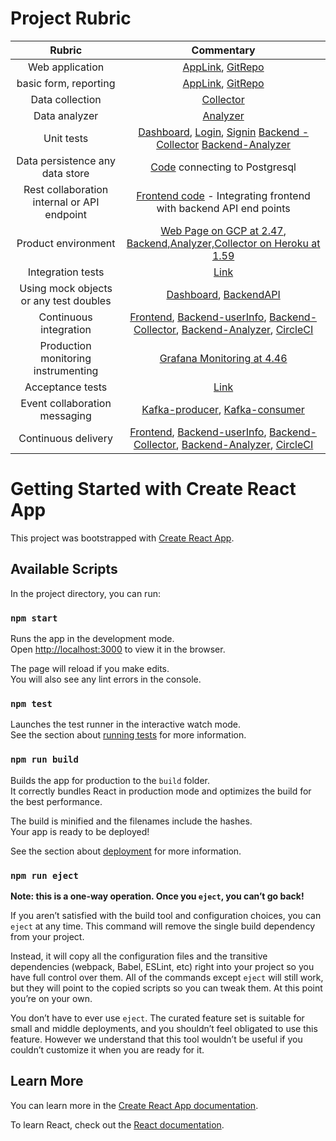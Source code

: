 # Project Rubric

| Rubric | Commentary| 
|:---:|:---:|
| Web application | [AppLink](https://senti-duplg2fs2a-uc.a.run.app/), [GitRepo](https://github.com/YashwanthSwamy/web-application-frontend) |:---:|:---:|
| basic form, reporting | [AppLink](https://senti-duplg2fs2a-uc.a.run.app/), [GitRepo](https://github.com/YashwanthSwamy/web-application-frontend) |:---:|
| Data collection | [Collector](https://github.com/SudarshanSridhar/CollectorForSentimentAnalysis)|:---:|
| Data analyzer | [Analyzer](https://github.com/Varsha-JK/sentiment-analysis-analyzer)|:---:|
| Unit tests | [Dashboard](https://github.com/YashwanthSwamy/web-application-frontend/blob/main/src/Dashboard/Dashboard.test.tsx), [Login](https://github.com/YashwanthSwamy/web-application-frontend/blob/main/src/LoginForm/Login.test.tsx), [Signin](https://github.com/YashwanthSwamy/web-application-frontend/blob/main/src/SigninForm/Signin.test.tsx) [Backend - Collector](https://github.com/SudarshanSridhar/CollectorForSentimentAnalysis/blob/main/test/test_connection.py) [Backend-Analyzer](https://github.com/Varsha-JK/sentiment-analysis-analyzer/tree/main/test) |
| Data persistence any data store | [Code](https://github.com/SudarshanSridhar/CollectorForSentimentAnalysis/blob/main/Connection.py) connecting to Postgresql |
| Rest collaboration internal or API endpoint | [Frontend code](https://github.com/YashwanthSwamy/web-application-frontend/blob/main/src/Dashboard/Dashboard.tsx) - Integrating frontend with backend API end points |:--:|
| Product environment | [Web Page on GCP at 2.47](https://drive.google.com/file/d/1Bzy4iC968VXBoWmdVlWLZZkMCnaWGpz7/view), [Backend,Analyzer,Collector on Heroku at 1.59](https://drive.google.com/file/d/1Bzy4iC968VXBoWmdVlWLZZkMCnaWGpz7/view)|:--:|
| Integration tests | [Link](https://github.com/YashwanthSwamy/web-application-frontend/blob/main/src/IntegrationTests.test.tsx)|:--:|
| Using mock objects or any test doubles | [Dashboard](https://github.com/YashwanthSwamy/web-application-frontend/blob/main/src/Dashboard/Dashboard.test.tsx), [BackendAPI](https://github.com/Varsha-JK/sentiment-analysis-analyzer/blob/main/test/conftest.py)|
| Continuous integration | [Frontend](https://github.com/YashwanthSwamy/web-application-frontend/blob/main/.circleci/config.yml), [Backend-userInfo](https://github.com/YashwanthSwamy/user-info-service/blob/main/.circleci/config.yml), [Backend-Collector](https://github.com/SudarshanSridhar/CollectorForSentimentAnalysis/blob/main/.circleci/config.yml), [Backend-Analyzer](https://github.com/Varsha-JK/sentiment-analysis-analyzer/blob/main/.circleci/config.yml), [CircleCI](https://app.circleci.com/projects/project-dashboard/github/YashwanthSwamy/)|
| Production monitoring instrumenting | [Grafana Monitoring at 4.46](https://drive.google.com/file/d/1Bzy4iC968VXBoWmdVlWLZZkMCnaWGpz7/view)
| Acceptance tests | [Link](https://github.com/YashwanthSwamy/web-application-frontend/blob/main/src/AcceptanceTests.test.tsx)|:--:|
| Event collaboration messaging |[Kafka-producer](https://github.com/Varsha-JK/sentiment-analysis-analyzer/blob/main/kafka_messaging.py), [Kafka-consumer](https://github.com/SudarshanSridhar/CollectorForSentimentAnalysis/blob/main/kafka_messaging.py)|
| Continuous delivery | [Frontend](https://github.com/YashwanthSwamy/web-application-frontend/blob/main/.circleci/config.yml), [Backend-userInfo](https://github.com/YashwanthSwamy/user-info-service/blob/main/.circleci/config.yml), [Backend-Collector](https://github.com/SudarshanSridhar/CollectorForSentimentAnalysis/blob/main/.circleci/config.yml), [Backend-Analyzer](https://github.com/Varsha-JK/sentiment-analysis-analyzer/blob/main/.circleci/config.yml), [CircleCI](https://app.circleci.com/projects/project-dashboard/github/YashwanthSwamy/)|

# Getting Started with Create React App

This project was bootstrapped with [Create React App](https://github.com/facebook/create-react-app).

## Available Scripts

In the project directory, you can run:

### `npm start`

Runs the app in the development mode.\
Open [http://localhost:3000](http://localhost:3000) to view it in the browser.

The page will reload if you make edits.\
You will also see any lint errors in the console.

### `npm test`

Launches the test runner in the interactive watch mode.\
See the section about [running tests](https://facebook.github.io/create-react-app/docs/running-tests) for more information.

### `npm run build`

Builds the app for production to the `build` folder.\
It correctly bundles React in production mode and optimizes the build for the best performance.

The build is minified and the filenames include the hashes.\
Your app is ready to be deployed!

See the section about [deployment](https://facebook.github.io/create-react-app/docs/deployment) for more information.

### `npm run eject`

**Note: this is a one-way operation. Once you `eject`, you can’t go back!**

If you aren’t satisfied with the build tool and configuration choices, you can `eject` at any time. This command will remove the single build dependency from your project.

Instead, it will copy all the configuration files and the transitive dependencies (webpack, Babel, ESLint, etc) right into your project so you have full control over them. All of the commands except `eject` will still work, but they will point to the copied scripts so you can tweak them. At this point you’re on your own.

You don’t have to ever use `eject`. The curated feature set is suitable for small and middle deployments, and you shouldn’t feel obligated to use this feature. However we understand that this tool wouldn’t be useful if you couldn’t customize it when you are ready for it.

## Learn More

You can learn more in the [Create React App documentation](https://facebook.github.io/create-react-app/docs/getting-started).

To learn React, check out the [React documentation](https://reactjs.org/).
